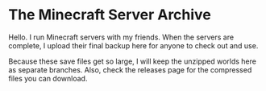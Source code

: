# The Minecraft Server Archive

Hello. I run Minecraft servers with my friends. When the servers are complete, I upload their final backup here for anyone to check out and use.

Because these save files get so large, I will keep the unzipped worlds here as separate branches. Also, check the releases page for the compressed files you can download.
